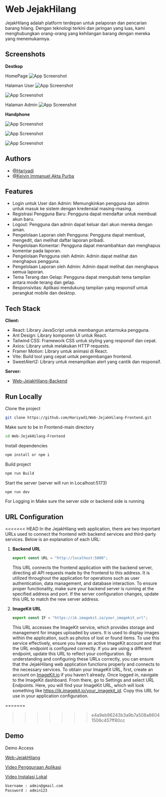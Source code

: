 # Web JejakHilang

JejakHilang adalah platform terdepan untuk pelaporan dan pencarian barang hilang. Dengan teknologi terkini dan jaringan yang luas, kami menghubungkan orang-orang yang kehilangan barang dengan mereka yang menemukannya.

## Screenshots
**Destkop**

HomePage
![App Screenshot](https:jpeg)

Halaman User
![App Screenshot](https:png)

![App Screenshot](https:/png)

Halaman Admin
![App Screenshot](https://png)

**Handphone**

![App Screenshot](https://.png)

![App Screenshot](https://png)

![App Screenshot](https://i.s.png)







## Authors

- [@Hariyadi](https://github.com/hariyad1)
- [@Keivin Immanuel Akta Purba](https://github.com/hariyad1)

## Features

- Login untuk User dan Admin: Memungkinkan pengguna dan admin untuk masuk ke sistem dengan kredensial masing-masing.
- Registrasi Pengguna Baru: Pengguna dapat mendaftar untuk membuat akun baru.
- Logout: Pengguna dan admin dapat keluar dari akun mereka dengan aman.
- Pengelolaan Laporan oleh Pengguna: Pengguna dapat membuat, mengedit, dan melihat daftar laporan pribadi.
- Pengelolaan Komentar: Pengguna dapat menambahkan dan menghapus komentar pada laporan.
- Pengelolaan Pengguna oleh Admin: Admin dapat melihat dan menghapus pengguna.
- Pengelolaan Laporan oleh Admin: Admin dapat melihat dan menghapus semua laporan.
- Tema Terang dan Gelap: Pengguna dapat mengubah tema tampilan antara mode terang dan gelap.
- Responsivitas: Aplikasi mendukung tampilan yang responsif untuk perangkat mobile dan desktop.

## Tech Stack

**Client:** 
- React: Library JavaScript untuk membangun antarmuka pengguna.
- Ant Design: Library komponen UI untuk React.
- Tailwind CSS: Framework CSS untuk styling yang responsif dan cepat.
- Axios: Library untuk melakukan HTTP requests.
- Framer Motion: Library untuk animasi di React.
- Vite: Build tool yang cepat untuk pengembangan frontend.
- SweetAlert2: Library untuk menampilkan alert yang cantik dan responsif.

**Server:**
- [Web-JejakHilang-Backend](https://github.com/Hariyad1/Web-JejakHilang-Backend.git)

## Run Locally

Clone the project

```bash
git clone https://github.com/Hariyad1/Web-JejakHilang-Frontend.git
```

Make sure to be in Frontend-main directory

```bash
cd Web-JejakHilang-Frontend
```

Install dependencies

```bash
npm install or npm i
```
Build project

```bash
npm run Build
```

Start the server (server will run in Localhost:5173)

```bash
npm run dev
```

For Logging in Make sure the server side or backend side is running

## URL Configuration

<<<<<<< HEAD
In the JejakHilang web application, there are two important URLs used to connect the frontend with backend services and third-party services. Below is an explanation of each URL:

1. **Backend URL**

   ```javascript
   export const URL = "http://localhost:5000";
   ```

   This URL connects the frontend application with the backend server, directing all API requests made by the frontend to this address. It is utilized throughout the application for operations such as user authentication, data management, and database interaction. To ensure proper functionality, make sure your backend server is running at the specified address and port. If the server configuration changes, update this URL to match the new server address.

2. **ImageKit URL**

   ```javascript
   export const IF = "https://ik.imagekit.io/your_imagekit_url";
   ```

   This URL accesses the ImageKit service, which provides storage and management for images uploaded by users. It is used to display images within the application, such as photos of lost or found items. To use this service effectively, ensure you have an active ImageKit account and that the URL endpoint is configured correctly. If you are using a different endpoint, update this URL to reflect your configuration. By understanding and configuring these URLs correctly, you can ensure that the JejakHilang web application functions properly and connects to the necessary services.
   To obtain your ImageKit URL, first, create an account on [ImageKit.io](https://imagekit.io/) if you haven't already. Once logged in, navigate to the ImageKit dashboard. From there, go to Settings and select URL Endpoints. Here, you will find your ImageKit URL, which will look something like https://ik.imagekit.io/your_imagekit_id. Copy this URL for use in your application configuration.


=======
>>>>>>> e4a9eb96243b3a9b7a508a86041506c457ff80cc
## Demo

Demo Access

[Web-JejakHilang](https://)

[Video Penggunaan Aplikasi](https://youtu.be/)

[Video Instalasi Lokal](https://youtu.be/)

```bash
Username : admin@gmail.com
Password : admin123
```
